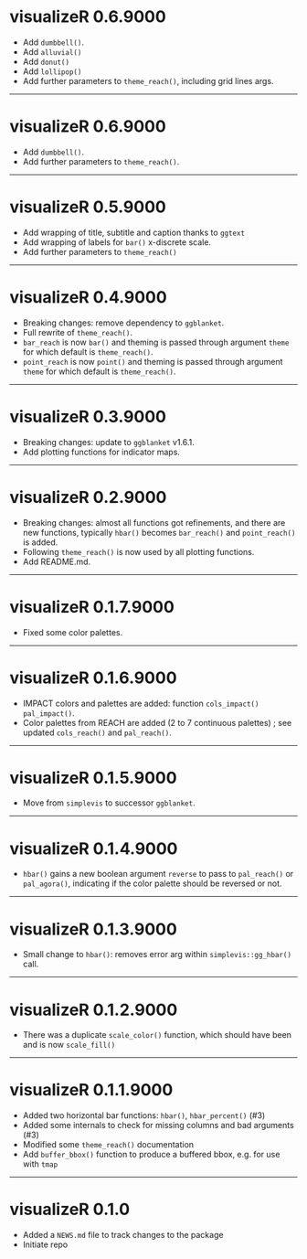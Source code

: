 # visualizeR 0.6.9000

* Add `dumbbell()`.
* Add `alluvial()`
* Add `donut()`
* Add `lollipop()`
* Add further parameters to `theme_reach()`, including grid lines args.

---

# visualizeR 0.6.9000

* Add `dumbbell()`.
* Add further parameters to `theme_reach()`.

---

# visualizeR 0.5.9000

* Add wrapping of title, subtitle and caption thanks to `ggtext`
* Add wrapping of labels for `bar()` x-discrete scale.
* Add further parameters to `theme_reach()`

---

# visualizeR 0.4.9000

* Breaking changes: remove dependency to `ggblanket`.
* Full rewrite of `theme_reach()`.
* `bar_reach` is now `bar()` and theming is passed through argument `theme` for which default is `theme_reach()`.
* `point_reach` is now `point()` and theming is passed through argument `theme` for which default is `theme_reach()`.

---

# visualizeR 0.3.9000

* Breaking changes: update to `ggblanket` v1.6.1.
* Add plotting functions for indicator maps.

---

# visualizeR 0.2.9000

* Breaking changes: almost all functions got refinements, and there are new functions, typically `hbar()` becomes `bar_reach()` and `point_reach()` is added.
* Following `theme_reach()` is now used by all plotting functions.
* Add README.md.

---

# visualizeR 0.1.7.9000

* Fixed some color palettes.

---

# visualizeR 0.1.6.9000

* IMPACT colors and palettes are added: function `cols_impact()` `pal_impact()`.
* Color palettes from REACH are added (2 to 7 continuous palettes) ; see updated `cols_reach()` and `pal_reach()`.

---

# visualizeR 0.1.5.9000

* Move from `simplevis` to successor `ggblanket`.

---

# visualizeR 0.1.4.9000

* `hbar()` gains a new boolean argument `reverse` to pass to `pal_reach()` or `pal_agora()`, indicating if the color palette should be reversed or not.

---

# visualizeR 0.1.3.9000

* Small change to `hbar()`: removes error arg within `simplevis::gg_hbar()` call.

---

# visualizeR 0.1.2.9000

* There was a duplicate `scale_color()` function, which should have been and is now `scale_fill()`

--- 

# visualizeR 0.1.1.9000

* Added two horizontal bar functions: `hbar()`, `hbar_percent()` (#3)
* Added some internals to check for missing columns and bad arguments (#3)
* Modified some `theme_reach()` documentation
* Add `buffer_bbox()` function to produce a buffered bbox, e.g. for use with `tmap`

--- 

# visualizeR 0.1.0

* Added a `NEWS.md` file to track changes to the package
* Initiate repo
